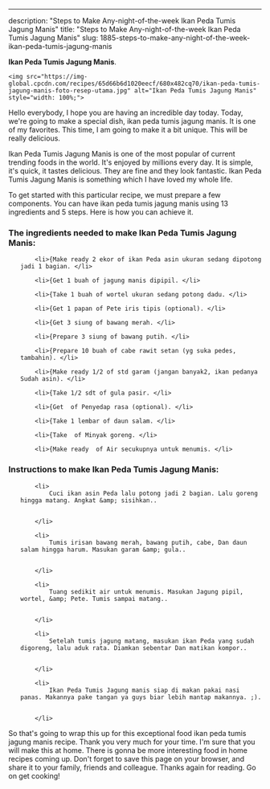 ---
description: "Steps to Make Any-night-of-the-week Ikan Peda Tumis Jagung Manis"
title: "Steps to Make Any-night-of-the-week Ikan Peda Tumis Jagung Manis"
slug: 1885-steps-to-make-any-night-of-the-week-ikan-peda-tumis-jagung-manis

<p>
	<strong>Ikan Peda Tumis Jagung Manis</strong>. 
	
</p>
<p>
	
	<img src="https://img-global.cpcdn.com/recipes/65d66b6d1020eecf/680x482cq70/ikan-peda-tumis-jagung-manis-foto-resep-utama.jpg" alt="Ikan Peda Tumis Jagung Manis" style="width: 100%;">
	
	
</p>
<p>
	Hello everybody, I hope you are having an incredible day today. Today, we're going to make a special dish, ikan peda tumis jagung manis. It is one of my favorites. This time, I am going to make it a bit unique. This will be really delicious.
</p>
	
<p>
	Ikan Peda Tumis Jagung Manis is one of the most popular of current trending foods in the world. It's enjoyed by millions every day. It is simple, it's quick, it tastes delicious. They are fine and they look fantastic. Ikan Peda Tumis Jagung Manis is something which I have loved my whole life.
</p>
<p>
	
</p>

<p>
To get started with this particular recipe, we must prepare a few components. You can have ikan peda tumis jagung manis using 13 ingredients and 5 steps. Here is how you can achieve it.
</p>

<h3>The ingredients needed to make Ikan Peda Tumis Jagung Manis:</h3>

<ol>
	
		<li>{Make ready 2 ekor of ikan Peda asin ukuran sedang dipotong jadi 1 bagian. </li>
	
		<li>{Get 1 buah of jagung manis dipipil. </li>
	
		<li>{Take 1 buah of wortel ukuran sedang potong dadu. </li>
	
		<li>{Get 1 papan of Pete iris tipis (optional). </li>
	
		<li>{Get 3 siung of bawang merah. </li>
	
		<li>{Prepare 3 siung of bawang putih. </li>
	
		<li>{Prepare 10 buah of cabe rawit setan (yg suka pedes, tambahin). </li>
	
		<li>{Make ready 1/2 of std garam (jangan banyak2, ikan pedanya Sudah asin). </li>
	
		<li>{Take 1/2 sdt of gula pasir. </li>
	
		<li>{Get  of Penyedap rasa (optional). </li>
	
		<li>{Take 1 lembar of daun salam. </li>
	
		<li>{Take  of Minyak goreng. </li>
	
		<li>{Make ready  of Air secukupnya untuk menumis. </li>
	
</ol>
<p>
	
</p>

<h3>Instructions to make Ikan Peda Tumis Jagung Manis:</h3>

<ol>
	
		<li>
			Cuci ikan asin Peda lalu potong jadi 2 bagian. Lalu goreng hingga matang. Angkat &amp; sisihkan..
			
			
		</li>
	
		<li>
			Tumis irisan bawang merah, bawang putih, cabe, Dan daun salam hingga harum. Masukan garam &amp; gula..
			
			
		</li>
	
		<li>
			Tuang sedikit air untuk menumis. Masukan Jagung pipil, wortel, &amp; Pete. Tumis sampai matang..
			
			
		</li>
	
		<li>
			Setelah tumis jagung matang, masukan ikan Peda yang sudah digoreng, lalu aduk rata. Diamkan sebentar Dan matikan kompor..
			
			
		</li>
	
		<li>
			Ikan Peda Tumis Jagung manis siap di makan pakai nasi panas. Makannya pake tangan ya guys biar lebih mantap makannya. ;).
			
			
		</li>
	
</ol>

<p>
	
</p>

<p>
	So that's going to wrap this up for this exceptional food ikan peda tumis jagung manis recipe. Thank you very much for your time. I'm sure that you will make this at home. There is gonna be more interesting food in home recipes coming up. Don't forget to save this page on your browser, and share it to your family, friends and colleague. Thanks again for reading. Go on get cooking!
</p>
